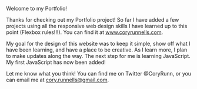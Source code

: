 Welcome to my Portfolio!

Thanks for checking out my Portfolio project! So far I have added a few projects using all the responsive web design skills I have learned up to this point (Flexbox rules!!!). You can find it at www.coryrunnells.com.

My goal for the design of this website was to keep it simple, show off what I have been learning, and have a place to be creative. As I learn more, I plan to make updates along the way. The next step for me is learning JavaScript. My first JavaScript has now been added!

Let me know what you think! You can find me on Twitter @CoryRunn, or you can email me at cory.runnells@gmail.com.

